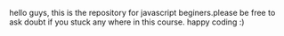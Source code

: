 hello guys,
this is the repository for javascript beginers.please be free to ask doubt if you stuck any where in this course.
happy coding :)
